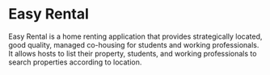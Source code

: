 # Easy Rental

Easy Rental is a home renting application that provides strategically located, good quality, managed co-housing for students and working professionals. It allows hosts to list their property, students, and working professionals to search properties according to location. 
